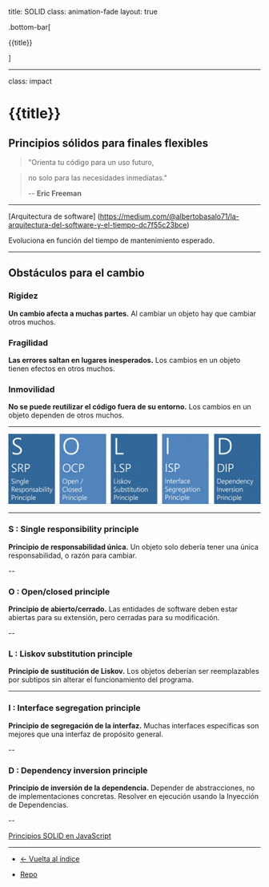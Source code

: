 title: SOLID
class: animation-fade
layout: true

.bottom-bar[

{{title}}

]

---

class: impact

# {{title}}

## Principios sólidos para finales flexibles

> "Orienta tu código para un uso futuro,

> no solo para las necesidades inmediatas."
>
> -- **Eric Freeman**

---

[Arquitectura de software] (https://medium.com/@albertobasalo71/la-arquitectura-del-software-y-el-tiempo-dc7f55c23bce)

Evoluciona en función del tiempo de mantenimiento esperado.

---

## Obstáculos para el cambio

### Rigidez

**Un cambio afecta a muchas partes.**
Al cambiar un objeto hay que cambiar otros muchos.

### Fragilidad

**Las errores saltan en lugares inesperados.**
Los cambios en un objeto tienen efectos en otros muchos.

### Inmovilidad

**No se puede reutilizar el código fuera de su entorno.**
Los cambios en un objeto dependen de otros muchos.

---

![SOLID](./assets/solid.jpg)

---

### S : Single responsibility principle

**Principio de responsabilidad única.**
Un objeto solo debería tener una única responsabilidad, o razón para cambiar.

--

### O : Open/closed principle

**Principio de abierto/cerrado.**
Las entidades de software deben estar abiertas para su extensión, pero cerradas para su modificación.

--

### L : Liskov substitution principle

**Principio de sustitución de Liskov.**
Los objetos deberían ser reemplazables por subtipos sin alterar el funcionamiento del programa.

---

### I : Interface segregation principle

**Principio de segregación de la interfaz.**
Muchas interfaces específicas son mejores que una interfaz de propósito general.​

--

### D : Dependency inversion principle

**Principio de inversión de la dependencia.**
Depender de abstracciones, no de implementaciones concretas. Resolver en ejecución usando la Inyección de Dependencias.

--

[Principios SOLID en JavaScript](https://medium.com/mindorks/solid-principles-explained-with-examples-79d1ce114ace)


---


- [<- Vuelta al índice ](./)

- [Repo](https://github.com/AcademiaBinaria/CleanCode)
